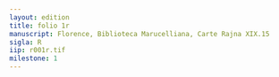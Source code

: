 ```yaml
---
layout: edition
title: folio 1r
manuscript: Florence, Biblioteca Marucelliana, Carte Rajna XIX.15
sigla: R
iip: r001r.tif
milestone: 1
---
```

